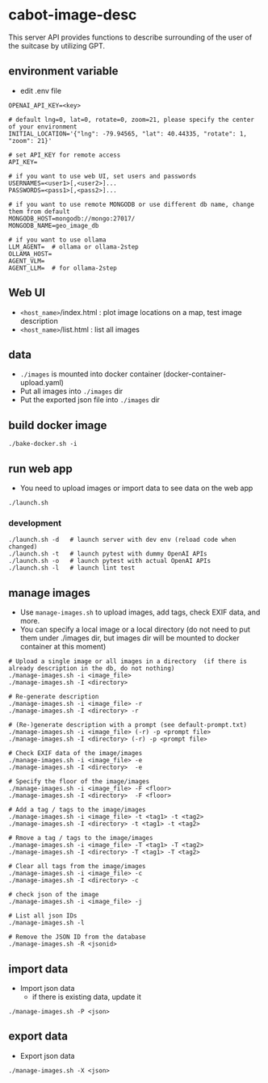 # cabot-image-desc

This server API provides functions to describe surrounding of the user of the suitcase by utilizing GPT.

## environment variable

- edit .env file

```
OPENAI_API_KEY=<key>

# default lng=0, lat=0, rotate=0, zoom=21, please specify the center of your environment
INITIAL_LOCATION='{"lng": -79.94565, "lat": 40.44335, "rotate": 1, "zoom": 21}'

# set API_KEY for remote access
API_KEY=

# if you want to use web UI, set users and passwords
USERNAMES=<user1>[,<user2>]...
PASSWORDS=<pass1>[,<pass2>]...

# if you want to use remote MONGODB or use different db name, change them from default
MONGODB_HOST=mongodb://mongo:27017/
MONGODB_NAME=geo_image_db

# if you want to use ollama
LLM_AGENT=  # ollama or ollama-2step
OLLAMA_HOST=
AGENT_VLM=
AGENT_LLM=  # for ollama-2step
```

## Web UI

- `<host_name>`/index.html : plot image locations on a map, test image description
- `<host_name>`/list.html : list all images

## data

- `./images` is mounted into docker container (docker-container-upload.yaml)
- Put all images into `./images` dir
- Put the exported json file into `./images` dir

## build docker image

```
./bake-docker.sh -i
```

## run web app

- You need to upload images or import data to see data on the web app

```
./launch.sh
```

### development

```
./launch.sh -d   # launch server with dev env (reload code when changed)
./launch.sh -t   # launch pytest with dummy OpenAI APIs
./launch.sh -o   # launch pytest with actual OpenAI APIs
./launch.sh -l   # launch lint test
```

## manage images

- Use `manage-images.sh` to upload images, add tags, check EXIF data, and more.
- You can specify a local image or a local directory  (do not need to put them under ./images dir, but images dir will be mounted to docker container at this moment)

```
# Upload a single image or all images in a directory  (if there is already description in the db, do not nothing)
./manage-images.sh -i <image_file>
./manage-images.sh -I <directory>  

# Re-generate description
./manage-images.sh -i <image_file> -r
./manage-images.sh -I <directory> -r

# (Re-)generate description with a prompt (see default-prompt.txt)
./manage-images.sh -i <image_file> (-r) -p <prompt file>
./manage-images.sh -I <directory> (-r) -p <prompt file>

# Check EXIF data of the image/images
./manage-images.sh -i <image_file> -e
./manage-images.sh -I <directory>  -e

# Specify the floor of the image/images
./manage-images.sh -i <image_file> -F <floor> 
./manage-images.sh -I <directory>  -F <floor> 

# Add a tag / tags to the image/images
./manage-images.sh -i <image_file> -t <tag1> -t <tag2> 
./manage-images.sh -I <directory> -t <tag1> -t <tag2> 

# Rmove a tag / tags to the image/images
./manage-images.sh -i <image_file> -T <tag1> -T <tag2> 
./manage-images.sh -I <directory> -T <tag1> -T <tag2> 

# Clear all tags from the image/images
./manage-images.sh -i <image_file> -c
./manage-images.sh -I <directory> -c

# check json of the image
./manage-images.sh -i <image_file> -j

# List all json IDs
./manage-images.sh -l

# Remove the JSON ID from the database
./manage-images.sh -R <jsonid>
```

## import data

- Import json data
  - if there is existing data, update it

```
./manage-images.sh -P <json>
```

## export data

- Export json data

```
./manage-images.sh -X <json>
```
